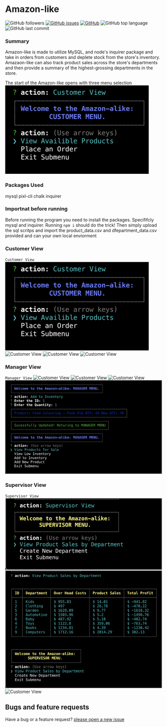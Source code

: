 # Amazon-like
![GitHub followers](https://img.shields.io/github/followers/cl33per?style=social)
[![GitHub issues](https://img.shields.io/github/issues/cl33per/Amazon-like)](https://github.com/cl33per/Amazon-like/issues)
[![GitHub](https://img.shields.io/github/license/cl33per/Amazon-like)](https://img.shields.io/github/license/cl33per/Amazon-like)
![GitHub top language](https://img.shields.io/github/languages/top/cl33per/Amazon-like)
![GitHub last commit](https://img.shields.io/github/last-commit/cl33per/Amazon-like)

### Summary

Amazon-like is made to utilize MySQL, and node's inquirer package and take in orders from customers and deplete stock from the store's inventory. Amazaon-like can also track product sales across the store's departments and then provide a summary of the highest-grossing departments in the store.

The start of the Amazon-like opens with three menu selection 
![Main Menu](demo/CustomerView.png)

### Packages Used 
mysql
pixl-cli
chalk
inquirer

### Importnat before running

Before running the program you need to install the packages. Specififcly mysql and inquirer. 
Running `npm i` should do the trick!
Then simply upload the sql scritps and import the product_data.csv and dfepartment_data.csv provided and can your own local enviorment

### Customer View
`Customer View`
![Customer View](demo/CustomerView.png)
![Customer View](demo/ViewProductCustomer.png)
![Customer View](demo/PlaceAnOrderpng)
![Customer View](demo/.png)


### Manager View
`Manager View`
![Customer View](demo/ManagerMain.png)
![Customer View](demo/ManagerProduct.png)
![Customer View](demo/ManagerLowInvetory.png)
![Customer View](demo/ManagerAddInventory.png)

### Supervisor View
`Supervisor View`
![Customer View](demo/SupervisorMenu.png)
![Customer View](demo/SalesDepartment.png)
![Customer View](demo/NewDepatment.png)

## Bugs and feature requests
Have a bug or a feature request? [please open a new issue](https://github.com/cl33per/Amazon-like/issues/new)
  